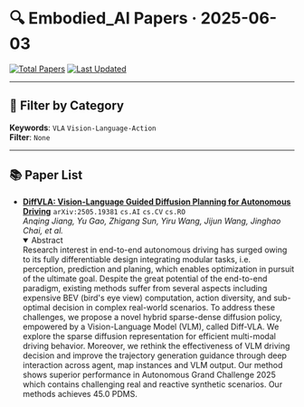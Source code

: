 # 🔍 Embodied_AI Papers · 2025-06-03

[![Total Papers](https://img.shields.io/badge/Papers-1-2688EB)]()
[![Last Updated](https://img.shields.io/badge/dynamic/json?url=https://api.github.com/repos/tavish9/awesome-daily-AI-arxiv/commits/main&query=%24.commit.author.date&label=updated&color=orange)]()

---

## 📌 Filter by Category
**Keywords**: `VLA` `Vision-Language-Action`  
**Filter**: `None`

---

## 📚 Paper List

- **[DiffVLA: Vision-Language Guided Diffusion Planning for Autonomous Driving](https://arxiv.org/abs/2505.19381)**  `arXiv:2505.19381`  `cs.AI` `cs.CV` `cs.RO`  
  _Anqing Jiang, Yu Gao, Zhigang Sun, Yiru Wang, Jijun Wang, Jinghao Chai, et al._
  <details open><summary>Abstract</summary>
  Research interest in end-to-end autonomous driving has surged owing to its fully differentiable design integrating modular tasks, i.e. perception, prediction and planing, which enables optimization in pursuit of the ultimate goal. Despite the great potential of the end-to-end paradigm, existing methods suffer from several aspects including expensive BEV (bird's eye view) computation, action diversity, and sub-optimal decision in complex real-world scenarios. To address these challenges, we propose a novel hybrid sparse-dense diffusion policy, empowered by a Vision-Language Model (VLM), called Diff-VLA. We explore the sparse diffusion representation for efficient multi-modal driving behavior. Moreover, we rethink the effectiveness of VLM driving decision and improve the trajectory generation guidance through deep interaction across agent, map instances and VLM output. Our method shows superior performance in Autonomous Grand Challenge 2025 which contains challenging real and reactive synthetic scenarios. Our methods achieves 45.0 PDMS.
  </details>
